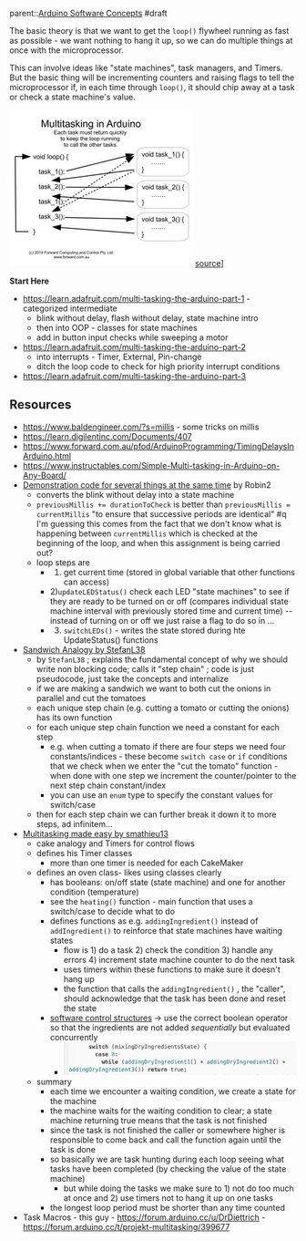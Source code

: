 parent::[Arduino Software Concepts](Arduino%20Software%20Concepts.md)
#draft 

The basic theory is that we want to get the `loop()` flywheel running as fast as possible - we want nothing to hang it up, so we can do multiple things at once with the microprocessor.

This can involve ideas like "state machines",  task managers, and Timers. But the basic thing will be incrementing counters and raising flags to tell the microprocessor if, in each time through `loop()`, it should chip away at a task or check a state machine's value. 

![](Personal%20Folders/that_marouk_ish/attachments/Pasted%20image%2020221014223111.png)
[source](https://forum.arduino.cc/t/a-demo-code-explaining-the-switch-case-state-machine-and-how-to-do-things-almost-in-parallel/888172/2)]


**Start Here**
- https://learn.adafruit.com/multi-tasking-the-arduino-part-1 - categorized intermediate
	- blink without delay, flash without delay, state machine intro
	- then into OOP - classes for state machines
	- add in button input checks while sweeping a motor
- https://learn.adafruit.com/multi-tasking-the-arduino-part-2
	- into interrupts - Timer, External, Pin-change
	- ditch the loop code to check for high priority interrupt conditions
- https://learn.adafruit.com/multi-tasking-the-arduino-part-3

## Resources
- https://www.baldengineer.com/?s=millis - some tricks on millis
- https://learn.digilentinc.com/Documents/407
- https://www.forward.com.au/pfod/ArduinoProgramming/TimingDelaysInArduino.html
- https://www.instructables.com/Simple-Multi-tasking-in-Arduino-on-Any-Board/
- [Demonstration code for several things at the same time](https://forum.arduino.cc/t/demonstration-code-for-several-things-at-the-same-time/217158) by Robin2
	- converts the blink without delay into a state machine
	- `previousMillis += durationToCheck` is better than `previousMillis = currentMillis`  "to ensure that successive periods are identical"  #q I'm guessing this comes from the fact that we don't know what is happening between `currentMillis` which is checked at the beginning of the loop, and when this assignment is being carried out? 
	- loop steps are 
		- 1) get current time (stored in global variable that other functions can access)
		- 2)`updateLEDStatus()` check each LED "state machines" to see if they are ready to be turned on or off (compares individual state machine interval with previously stored time and current time) -- instead of turning on or off we just raise a flag to do so in ...
		- 3) `switchLEDs()` - writes the state stored during hte UpdateStatus() functions
- [Sandwich Analogy by StefanL38](https://forum.arduino.cc/t/easy-to-understand-analogy-how-to-code-doing-things-in-almost-parallel-multi-tasking/991589)
	- by `StefanL38` ; explains the fundamental concept of why we should write non blocking code; calls it "step chain" ;  code is just pseudocode, just take the concepts and internalize
	- if we are making a sandwich we want to both cut the onions in parallel and cut the tomatoes
	- each unique step chain (e.g. cutting a tomato or cutting the onions) has its own function
	- for each unique step chain function we need a constant for each step
		- e.g. when cutting a tomato if there are four steps we need four constants/indices - these become `switch case` or `if` conditions that we check when we enter the "cut the tomato" function - when done with one step we increment the counter/pointer to the next step chain constant/index
		- you can use an `enum` type to specify the constant values for switch/case
	- then for each step chain we can further break it down it to more steps, ad infinitem...
- [Multitasking made easy by smathieu13](https://forum.arduino.cc/t/multitasking-made-easy/1013708)
	- cake analogy and Timers for control flows
	- defines his Timer classes
		- more than one timer is needed for each CakeMaker
	- defines an oven class- likes using classes clearly
		- has booleans: on/off state (state machine) and one for another condition (temperature)
		- see the `heating()` function - main function that uses a switch/case to decide what to do
		- defines functions as e.g. `addingIngredient()` instead of `addIngredient()` to reinforce that state machines have waiting states
			- flow is 1) do a task 2) check the condition 3) handle any errors 4) increment state machine counter to do the next task
			- uses timers within these functions to make sure it doesn't hang up
			- the function that calls the `addingIngredient()` , the "caller", should acknowledge that the task has been done and reset the state
		- [software control structures](software%20control%20structures.md) -> use the correct boolean operator so that the ingredients are not added  _sequentially_ but evaluated concurrently
			- ![](Personal%20Folders/that_marouk_ish/attachments/Pasted%20image%2020221013232938.png)
	- summary
		- each time we encounter a waiting condition, we create a state for the machine
		- the machine waits for the waiting condition to clear; a state machine returning true means that the task is not finished
		- since the task is not finished the caller or somewhere higher is responsible to come back and call the function again until the task is done
		- so basically we are task hunting during each loop seeing what tasks have been completed (by checking the value of the state machine) 
			- but while doing the tasks we make sure to 1) not do too much at once and 2) use timers not to hang it up on one tasks
		- the longest loop period must be shorter than any time counted
- Task Macros - this guy - https://forum.arduino.cc/u/DrDiettrich  - https://forum.arduino.cc/t/projekt-multitasking/399677